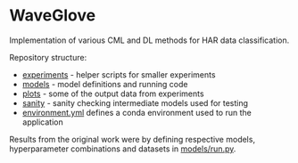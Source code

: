 # WaveGlove

Implementation of various CML and DL methods for HAR data classification.

Repository structure:

- [experiments](experiments) - helper scripts for smaller experiments
- [models](models) - model definitions and running code
- [plots](plots) - some of the output data from experiments
- [sanity](sanity) - sanity checking intermediate models used for testing
- [environment.yml](environment.yml) defines a conda environment used to run the application

Results from the original work
were by defining respective models,
hyperparameter combinations
and datasets in [models/run.py](models/run.py).
